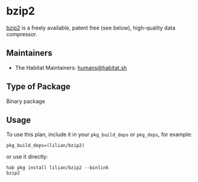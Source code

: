 # bzip2

[bzip2][1] is a freely available, patent free (see below), high-quality data compressor.

## Maintainers

* The Habitat Maintainers: <humans@habitat.sh>

## Type of Package

Binary package

## Usage

To use this plan, include it in your `pkg_build_deps` or `pkg_deps`, for example:

```
pkg_build_deps=(lilian/bzip2)
```

or use it directly:

```
hab pkg install lilian/bzip2 --binlink
bzip2
```

[1]: http://www.bzip.org/
